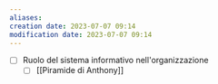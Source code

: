 ```yaml
---
aliases: 
creation date: 2023-07-07 09:14
modification date: 2023-07-07 09:14
---
```


- [ ] Ruolo del sistema informativo nell'organizzazione
	- [ ] [[Piramide di Anthony]]